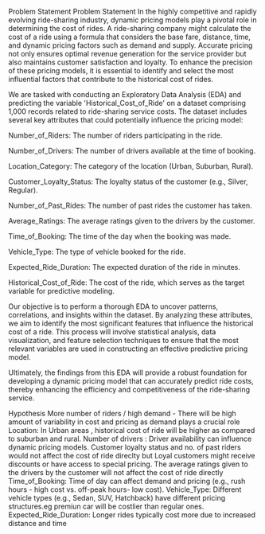 Problem Statement
Problem Statement In the highly competitive and rapidly evolving ride-sharing industry, dynamic pricing models play a pivotal role in determining the cost of rides. A ride-sharing company might calculate the cost of a ride using a formula that considers the base fare, distance, time, and dynamic pricing factors such as demand and supply. Accurate pricing not only ensures optimal revenue generation for the service provider but also maintains customer satisfaction and loyalty. To enhance the precision of these pricing models, it is essential to identify and select the most influential factors that contribute to the historical cost of rides.

We are tasked with conducting an Exploratory Data Analysis (EDA) and predicting the variable 'Historical_Cost_of_Ride' on a dataset comprising 1,000 records related to ride-sharing service costs. The dataset includes several key attributes that could potentially influence the pricing model:

Number_of_Riders: The number of riders participating in the ride.

Number_of_Drivers: The number of drivers available at the time of booking.

Location_Category: The category of the location (Urban, Suburban, Rural).

Customer_Loyalty_Status: The loyalty status of the customer (e.g., Silver, Regular).

Number_of_Past_Rides: The number of past rides the customer has taken.

Average_Ratings: The average ratings given to the drivers by the customer.

Time_of_Booking: The time of the day when the booking was made.

Vehicle_Type: The type of vehicle booked for the ride.

Expected_Ride_Duration: The expected duration of the ride in minutes.

Historical_Cost_of_Ride: The cost of the ride, which serves as the target variable for predictive modeling.

Our objective is to perform a thorough EDA to uncover patterns, correlations, and insights within the dataset. By analyzing these attributes, we aim to identify the most significant features that influence the historical cost of a ride. This process will involve statistical analysis, data visualization, and feature selection techniques to ensure that the most relevant variables are used in constructing an effective predictive pricing model.

Ultimately, the findings from this EDA will provide a robust foundation for developing a dynamic pricing model that can accurately predict ride costs, thereby enhancing the efficiency and competitiveness of the ride-sharing service.

Hypothesis
More number of riders / high demand - There will be high amount of variability in cost and pricing as demand plays a crucial role
Location: In Urban areas , historical cost of ride will be higher as compared to suburban and rural.
Number of drivers : Driver availability can influence dynamic pricing models.
Customer loyalty status and no. of past riders would not affect the cost of ride direclty but Loyal customers might receive discounts or have access to special pricing.
The average ratings given to the drivers by the customer will not affect the cost of ride directly
Time_of_Booking: Time of day can affect demand and pricing (e.g., rush hours - high cost vs. off-peak hours- low cost).
Vehicle_Type: Different vehicle types (e.g., Sedan, SUV, Hatchback) have different pricing structures.eg premiun car will be costlier than regular ones.
Expected_Ride_Duration: Longer rides typically cost more due to increased distance and time

